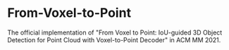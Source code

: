 # From-Voxel-to-Point
The official implementation of "From Voxel to Point: IoU-guided 3D Object Detection for Point Cloud with Voxel-to-Point Decoder" in ACM MM 2021.
